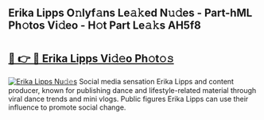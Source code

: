 ## Erika Lipps O𝚗lyf𝚊ns Le𝚊𝚔ed N𝚞𝚍es - Part-hML Ph𝚘tos Vi𝚍eo - H𝚘t Part Le𝚊𝚔s AH5f8

# <h2><a href="http://hf0k0am.feru.top/?c=Erika+Lipps">🔗 👉 🔴 Erika Lipps Vi𝚍𝚎o Ph𝚘t𝚘𝚜</a></h2>

[![Erika Lipps Nu𝚍𝚎s](https://i.imgur.com/0TWrTi3.gif)](http://hf0k0am.feru.top/?c=Erika+Lipps)
Social media sensation Erika Lipps and content producer, known for publishing dance and lifestyle-related material through viral dance trends and mini vlogs. Public figures Erika Lipps can use their influence to promote social change. 
